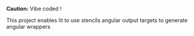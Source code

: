 **Caution:** Vibe coded !


This project enables lit to use stencils angular output targets to generate angular wrappers
